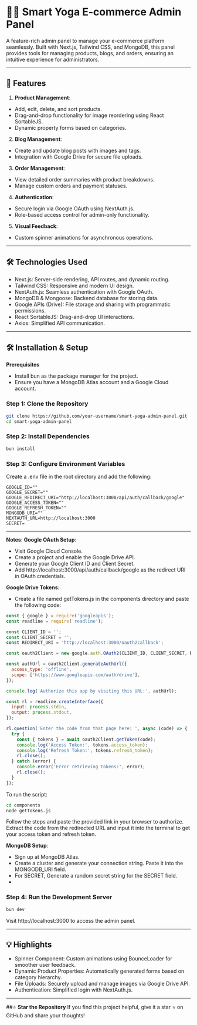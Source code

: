 # 🧘‍♂️ Smart Yoga E-commerce Admin Panel
A feature-rich admin panel to manage your e-commerce platform seamlessly. Built with Next.js, Tailwind CSS, and MongoDB, this panel provides tools for managing products, blogs, and orders, ensuring an intuitive experience for administrators.
___
## 🚀 Features

1. **Product Management**:
- Add, edit, delete, and sort products.
- Drag-and-drop functionality for image reordering using React SortableJS.
- Dynamic property forms based on categories.

2. **Blog Management**:
- Create and update blog posts with images and tags.
- Integration with Google Drive for secure file uploads.

3. **Order Management**:
- View detailed order summaries with product breakdowns.
- Manage custom orders and payment statuses.

4. **Authentication**:
- Secure login via Google OAuth using NextAuth.js.
- Role-based access control for admin-only functionality.

5. **Visual Feedback**:
- Custom spinner animations for asynchronous operations.
___
## 🛠️ **Technologies Used**
- Next.js: Server-side rendering, API routes, and dynamic routing.
- Tailwind CSS: Responsive and modern UI design.
- NextAuth.js: Seamless authentication with Google OAuth.
- MongoDB & Mongoose: Backend database for storing data.
- Google APIs (Drive): File storage and sharing with programmatic permissions.
- React SortableJS: Drag-and-drop UI interactions.
- Axios: Simplified API communication.
___
## 🛠️ **Installation & Setup**
**Prerequisites**
- Install bun as the package manager for the project.
- Ensure you have a MongoDB Atlas account and a Google Cloud account.
### **Step 1: Clone the Repository**
```bash
git clone https://github.com/your-username/smart-yoga-admin-panel.git
cd smart-yoga-admin-panel
```
### **Step 2: Install Dependencies**
```bash
bun install
```
### **Step 3: Configure Environment Variables**
Create a .env file in the root directory and add the following:
```env
GOOGLE_ID=""
GOOGLE_SECRET=""
GOOGLE_REDIRECT_URI="http://localhost:3000/api/auth/callback/google"
GOOGLE_ACCESS_TOKEN=""
GOOGLE_REFRESH_TOKEN=""
MONGODB_URI=""
NEXTAUTH_URL=http://localhost:3000
SECRET=
```
___
**Notes**:
**Google OAuth Setup**:
- Visit Google Cloud Console.
- Create a project and enable the Google Drive API.
- Generate your Google Client ID and Client Secret.
- Add http://localhost:3000/api/auth/callback/google as the redirect URI in OAuth credentials.

**Google Drive Tokens**:
- Create a file named getTokens.js in the components directory and paste the following code:
```javascript
const { google } = require('googleapis');
const readline = require('readline');

const CLIENT_ID = '';
const CLIENT_SECRET = '';
const REDIRECT_URI = 'http://localhost:3000/oauth2callback';

const oauth2Client = new google.auth.OAuth2(CLIENT_ID, CLIENT_SECRET, REDIRECT_URI);

const authUrl = oauth2Client.generateAuthUrl({
  access_type: 'offline',
  scope: ['https://www.googleapis.com/auth/drive'],
});

console.log('Authorize this app by visiting this URL:', authUrl);

const rl = readline.createInterface({
  input: process.stdin,
  output: process.stdout,
});

rl.question('Enter the code from that page here: ', async (code) => {
  try {
    const { tokens } = await oauth2Client.getToken(code);
    console.log('Access Token:', tokens.access_token);
    console.log('Refresh Token:', tokens.refresh_token);
    rl.close();
  } catch (error) {
    console.error('Error retrieving tokens:', error);
    rl.close();
  }
});
```

To run the script:
```bash
cd components
node getTokens.js
```
Follow the steps and paste the provided link in your browser to authorize. Extract the code from the redirected URL and input it into the terminal to get your access token and refresh token.

**MongoDB Setup**:
- Sign up at MongoDB Atlas.
- Create a cluster and generate your connection string. Paste it into the MONGODB_URI field.
- For SECRET, Generate a random secret string for the SECRET field.
- 
### **Step 4: Run the Development Server**
```bash
bun dev
```
Visit http://localhost:3000 to access the admin panel.
___
## 💡 **Highlights**
- Spinner Component: Custom animations using BounceLoader for smoother user feedback.
- Dynamic Product Properties: Automatically generated forms based on category hierarchy.
- File Uploads: Securely upload and manage images via Google Drive API.
- Authentication: Simplified login with NextAuth.js.
___
##⭐ **Star the Repository**
If you find this project helpful, give it a star ⭐ on GitHub and share your thoughts!
